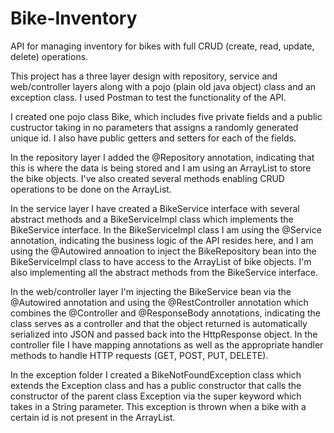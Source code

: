 # Bike-Inventory
API for managing inventory for bikes with full CRUD (create, read, update, delete) operations.

This project has a three layer design with repository, service and web/controller layers along with a pojo (plain old java object) class and an exception class. I used Postman to test the functionality of the API.

I created one pojo class Bike, which includes five private fields and a public custructor taking in no parameters that assigns a randomly generated unique id. I also have public getters and setters for each of the fields.

In the repository layer I added the @Repository annotation, indicating that this is where the data is being stored and I am using an ArrayList to store the bike objects.
I've also created several methods enabling CRUD operations to be done on the ArrayList.

In the service layer I have created a BikeService interface with several abstract methods and a BikeServiceImpl class which implements the BikeService interface. In the BikeServiceImpl class I am using the @Service annotation, indicating the business logic of the API resides here, and I am using the @Autowired annoation to inject the BikeRepository bean into the BikeServiceImpl class to have access to the ArrayList of bike objects. I'm also implementing all the abstract methods from the BikeService interface. 

In the web/controller layer I'm injecting the BikeService bean via the @Autowired annotation and using the @RestController annotation which combines the @Controller and @ResponseBody annotations, indicating the class serves as a controller and that the object returned is automatically serialized into JSON and passed back into the HttpResponse object. In the controller file I have mapping annotations as well as the appropriate handler methods to handle HTTP requests (GET, POST, PUT, DELETE).

In the exception folder I created a BikeNotFoundException class which extends the Exception class and has a public constructor that calls the constructor of the parent class Exception via the super keyword which takes in a String parameter. This exception is thrown when a bike with a certain id is not present in the ArrayList.
